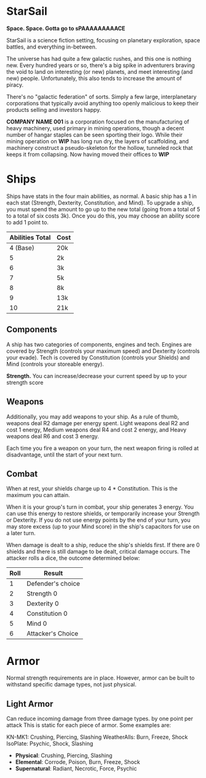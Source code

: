 # StarSail
**Space. Space. Gotta go to sPAAAAAAAAACE**

StarSail is a science fiction setting, focusing on planetary exploration, space battles, and everything in-between.

The universe has had quite a few galactic rushes, and this one is nothing new. Every hundred years or so, there's a big spike in adventurers braving the void to land on interesting (or new) planets, and meet interesting (and new) people. Unfortunately, this also tends to increase the amount of piracy.

There's no "galactic federation" of sorts. Simply a few large, interplanetary corporations that typically avoid anything too openly malicious to keep their products selling and investors happy.

**COMPANY NAME 001** is a corporation focused on the manufacturing of heavy machinery, used primary in mining operations, though a decent number of hangar staples can be seen sporting their logo. While their mining operation on **WIP** has long run dry, the layers of scaffolding, and machinery construct a pseudo-skeleton for the hollow, tunneled rock that keeps it from collapsing. Now having moved their offices to **WIP**

# Ships
Ships have stats in the four main abilities, as normal. A basic ship has a 1 in each stat (Strength, Dexterity, Constitution, and Mind). To upgrade a ship, you must spend the amount to go up to the new total (going from a total of 5 to a total of six costs 3k). Once you do this, you may choose an ability score to add 1 point to.

| Abilities Total | Cost |
| --------------- | ---- |
| 4 (Base)        | 20k  |
| 5               | 2k   |
| 6               | 3k   |
| 7               | 5k   |
| 8               | 8k   |
| 9               | 13k  |
| 10              | 21k  |

## Components
A ship has two categories of components, engines and tech. Engines are covered by Strength (controls your maximum speed) and Dexterity (controls your evade). Tech is covered by Constitution (controls your Shields) and Mind (controls your storeable energy).

**Strength.** You can increase/decrease your current speed by up to your strength score

## Weapons
Additionally, you may add weapons to your ship. As a rule of thumb, weapons deal R2 damage per energy spent. Light weapons deal R2 and cost 1 energy, Medium weapons deal R4 and cost 2 energy, and Heavy weapons deal R6 and cost 3 energy.

Each time you fire a weapon on your turn, the next weapon firing is rolled at disadvantage, until the start of your next turn.

## Combat
When at rest, your shields charge up to 4 \* Constitution. This is the maximum you can attain.

When it is your group's turn in combat, your ship generates 3 energy. You can use this energy to restore shields, or temporarily increase your Strength or Dexterity. If you do not use energy points by the end of your turn, you may store excess (up to your Mind score) in the ship's capacitors for use on a later turn.

When damage is dealt to a ship, reduce the ship's shields first. If there are 0 shields and there is still damage to be dealt, critical damage occurs. The attacker rolls a dice, the outcome determined below:

| Roll | Result            |
| ---- | ----------------- |
| 1    | Defender's choice |
| 2    | Strength 0        |
| 3    | Dexterity 0       |
| 4    | Constitution 0    |
| 5    | Mind 0            |
| 6    | Attacker's Choice |

# Armor
Normal strength requirements are in place. However, armor can be built to withstand specific damage types, not just physical.

## Light Armor
Can reduce incoming damage from three damage types. by one point per attack This is static for each piece of armor. Some examples are:

KN-MK1: Crushing, Piercing, Slashing
WeatherAlls: Burn, Freeze, Shock
IsoPlate: Psychic, Shock, Slashing

- **Physical**: Crushing, Piercing, Slashing
- **Elemental**: Corrode, Poison, Burn, Freeze, Shock
- **Supernatural**: Radiant, Necrotic, Force, Psychic